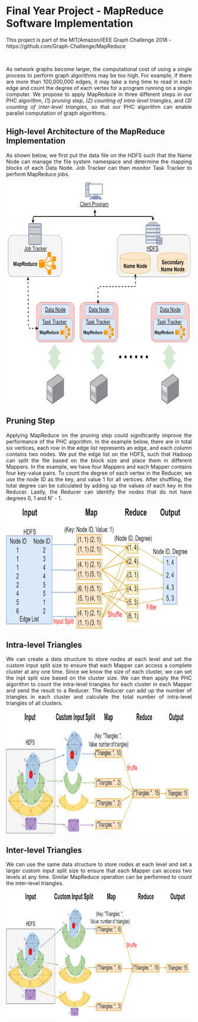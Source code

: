 # Final Year Project - MapReduce Software Implementation

<p>This project is part of the MIT/Amazon/IEEE Graph Challenge 2018 - https://github.com/Graph-Challenge/MapReduce</p>
<br />

<p align="justify">As network graphs become larger, the computational cost of using a single process to perform graph algorithms may be too high. For example, if there are more than 100,000,000 edges, it may take a long time to read in each edge and count the degree of each vertex for a program running on a single computer. We propose to apply MapReduce in three different steps in our PHC algorithm, <i>(1) pruning step</i>, <i>(2) counting of intra-level triangles</i>, and <i>(3) counting of inter-level triangles</i>, so that our PHC algorithm can enable parallel computation of graph algorithms.</p>

## High-level Architecture of the MapReduce Implementation
<p align="justify">As shown below, we first put the data file on the HDFS such that the Name Node can manage the file system namespace and determine the mapping blocks of each Data Node. Job Tracker can then monitor Task Tracker to perform MapReduce jobs.</p>
<p align="center">
  <img width="650" height="600" src="https://github.com/Graph-Challenge/MapReduce/blob/master/Pictures/MapReduceHighLevelArchitecture.png"/>
</p>

## Pruning Step
<p align="justify">Applying MapReduce on the pruning step could significantly improve the performance of the PHC algorithm. In the example below, there are in total six vertices, each row in the edge list represents an edge, and each column contains two nodes. We put the edge list on the HDFS, such that Hadoop can split the file based on the block size and place them in different Mappers. In the example, we have four Mappers and each Mapper contains four key-value pairs. To count the degree of each vertex in the Reducer, we use the node ID as the key, and value 1 for all vertices. After shuffling, the total degree can be calculated by adding up the values of each key in the Reducer. Lastly, the Reducer can identify the nodes that do not have degrees 0, 1 and N' - 1.</p>
<p align="center">
  <img width="800" height="330" src="https://github.com/Graph-Challenge/MapReduce/blob/master/Pictures/PruningMapReduce.png"/>
</p>

## Intra-level Triangles
<p align="justify">We can create a data structure to store nodes at each level and set the custom input split size to ensure that each Mapper can access a complete cluster at any one time. Since we know the size of each cluster, we can set the inpt split size based on the cluster size. We can then apply the PHC algorithm to count the intra-level triangles for each cluster in each Mapper and send the result to a Reducer. The Reducer can add up the number of triangles in each cluster and calculate the total number of intra-level triangles of all clusters.</p>
<p align="center">
  <img width="900" height="330" src="https://github.com/Graph-Challenge/MapReduce/blob/master/Pictures/IntraLevelMapReduce.png"/>
</p>

## Inter-level Triangles
<p align="justify">We can use the same data structure to store nodes at each level and set a larger custom input split size to ensure that each Mapper can access two levels at any time. Similar MapReduce operation can be performed to count the inter-level triangles.</p>
<p align="center">
  <img width="900" height="340" src="https://github.com/Graph-Challenge/MapReduce/blob/master/Pictures/InterLevelMapReduce.png"/>
</p>
